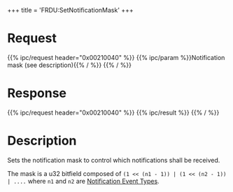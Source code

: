 +++
title = 'FRDU:SetNotificationMask'
+++

# Request

{{% ipc/request header="0x00210040" %}}
{{% ipc/param %}}Notification mask (see description){{% / %}}
{{% / %}}

# Response

{{% ipc/request header="0x00210040" %}}
{{% ipc/result %}}
{{% / %}}

# Description

Sets the notification mask to control which notifications shall be received.

The mask is a u32 bitfield composed of `(1 << (n1 - 1)) | (1 << (n2 - 1)) | ....` where `n1` and `n2` are [Notification Event Types](Friend_Services#notification_event_types "wikilink").
